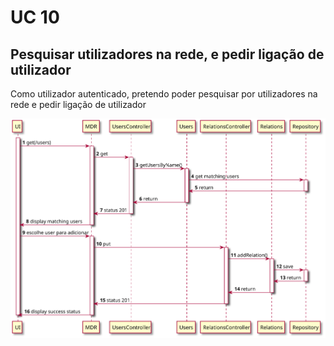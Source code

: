 # UC 10

## Pesquisar utilizadores na rede, e pedir ligação de utilizador

Como utilizador autenticado, pretendo poder pesquisar por utilizadores na rede e pedir ligação de utilizador

![UC10.svg](UC10.svg)
